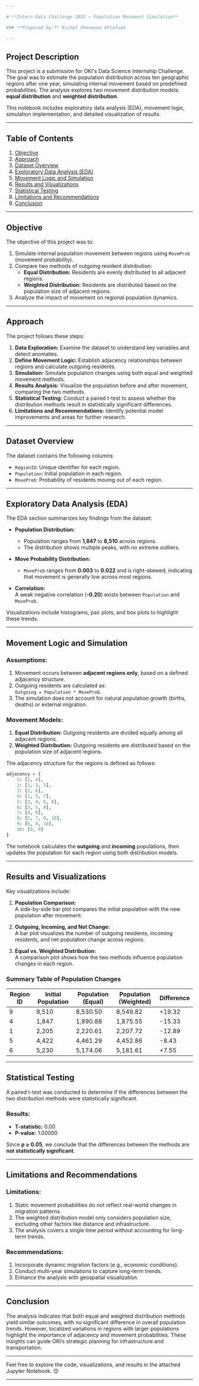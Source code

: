 ```yaml
---

# **Intern Data Challenge 2025 – Population Movement Simulation**

### **Prepared by:** Richel Ohenewaa Attafuah  

---
```


## **Project Description**

This project is a submission for OKI's Data Science Internship Challenge. The goal was to estimate the population distribution across ten geographic regions after one year, simulating internal movement based on predefined probabilities. The analysis explores two movement distribution models: **equal distribution** and **weighted distribution**.

This notebook includes exploratory data analysis (EDA), movement logic, simulation implementation, and detailed visualization of results.

---

## **Table of Contents**
1. [Objective](#objective)  
2. [Approach](#approach)  
3. [Dataset Overview](#dataset-overview)  
4. [Exploratory Data Analysis (EDA)](#exploratory-data-analysis-eda)  
5. [Movement Logic and Simulation](#movement-logic-and-simulation)  
6. [Results and Visualizations](#results-and-visualizations)  
7. [Statistical Testing](#statistical-testing)  
8. [Limitations and Recommendations](#limitations-and-recommendations)  
9. [Conclusion](#conclusion)  

---

## **Objective**

The objective of this project was to:
1. Simulate internal population movement between regions using `MoveProb` (movement probability).  
2. Compare two methods of outgoing resident distribution:
   - **Equal Distribution:** Residents are evenly distributed to all adjacent regions.
   - **Weighted Distribution:** Residents are distributed based on the population size of adjacent regions.
3. Analyze the impact of movement on regional population dynamics.

---

## **Approach**

The project follows these steps:
1. **Data Exploration:** Examine the dataset to understand key variables and detect anomalies.  
2. **Define Movement Logic:** Establish adjacency relationships between regions and calculate outgoing residents.  
3. **Simulation:** Simulate population changes using both equal and weighted movement methods.  
4. **Results Analysis:** Visualize the population before and after movement, comparing the two methods.  
5. **Statistical Testing:** Conduct a paired t-test to assess whether the distribution methods result in statistically significant differences.  
6. **Limitations and Recommendations:** Identify potential model improvements and areas for further research.

---

## **Dataset Overview**

The dataset contains the following columns:
- `RegionID`: Unique identifier for each region.  
- `Population`: Initial population in each region.  
- `MoveProb`: Probability of residents moving out of each region.

---

## **Exploratory Data Analysis (EDA)**

The EDA section summarizes key findings from the dataset:
- **Population Distribution:**  
  - Population ranges from **1,847** to **8,510** across regions.  
  - The distribution shows multiple peaks, with no extreme outliers.

- **Move Probability Distribution:**  
  - `MoveProb` ranges from **0.003** to **0.022** and is right-skewed, indicating that movement is generally low across most regions.

- **Correlation:**  
  A weak negative correlation (**-0.20**) exists between `Population` and `MoveProb`.

Visualizations include histograms, pair plots, and box plots to highlight these trends.

---

## **Movement Logic and Simulation**

### **Assumptions**:
1. Movement occurs between **adjacent regions only**, based on a defined adjacency structure.
2. Outgoing residents are calculated as:  
   `Outgoing = Population * MoveProb`.
3. The simulation does not account for natural population growth (births, deaths) or external migration.

### **Movement Models**:
1. **Equal Distribution:** Outgoing residents are divided equally among all adjacent regions.  
2. **Weighted Distribution:** Outgoing residents are distributed based on the population size of adjacent regions.

The adjacency structure for the regions is defined as follows:

```python
adjacency = {
    1: [2, 4],
    2: [1, 3, 5],
    3: [2, 6],
    4: [1, 5, 7],
    5: [2, 4, 6, 8],
    6: [3, 5, 9],
    7: [4, 8],
    8: [5, 7, 9, 10],
    9: [6, 8, 10],
    10: [8, 9]
}
```

The notebook calculates the **outgoing** and **incoming** populations, then updates the population for each region using both distribution models.

---

## **Results and Visualizations**

Key visualizations include:
1. **Population Comparison:**  
   A side-by-side bar plot compares the initial population with the new population after movement.

2. **Outgoing, Incoming, and Net Change:**  
   A bar plot visualizes the number of outgoing residents, incoming residents, and net population change across regions.

3. **Equal vs. Weighted Distribution:**  
   A comparison plot shows how the two methods influence population changes in each region.

### **Summary Table of Population Changes**
| Region ID | Initial Population | Population (Equal) | Population (Weighted) | Difference |
|-----------|---------------------|---------------------|------------------------|------------|
| 9         | 8,510               | 8,530.50            | 8,549.82               | +19.32     |
| 4         | 1,847               | 1,890.88            | 1,875.55               | -15.33     |
| 1         | 2,205               | 2,220.61            | 2,207.72               | -12.89     |
| 5         | 4,422               | 4,461.29            | 4,452.86               | -8.43      |
| 6         | 5,230               | 5,174.06            | 5,181.61               | +7.55      |

---

## **Statistical Testing**

A paired t-test was conducted to determine if the differences between the two distribution methods were statistically significant.

### **Results:**
- **T-statistic:** 0.00  
- **P-value:** 1.00000

Since **p ≥ 0.05**, we conclude that the differences between the methods are **not statistically significant**.

---

## **Limitations and Recommendations**

### **Limitations**:
1. Static movement probabilities do not reflect real-world changes in migration patterns.
2. The weighted distribution model only considers population size, excluding other factors like distance and infrastructure.
3. The analysis covers a single time period without accounting for long-term trends.

### **Recommendations**:
1. Incorporate dynamic migration factors (e.g., economic conditions).
2. Conduct multi-year simulations to capture long-term trends.
3. Enhance the analysis with geospatial visualization.

---

## **Conclusion**

The analysis indicates that both equal and weighted distribution methods yield similar outcomes, with no significant difference in overall population trends. However, localized variations in regions with larger populations highlight the importance of adjacency and movement probabilities. These insights can guide OKI’s strategic planning for infrastructure and transportation.

---

Feel free to explore the code, visualizations, and results in the attached Jupyter Notebook. 😊

---

